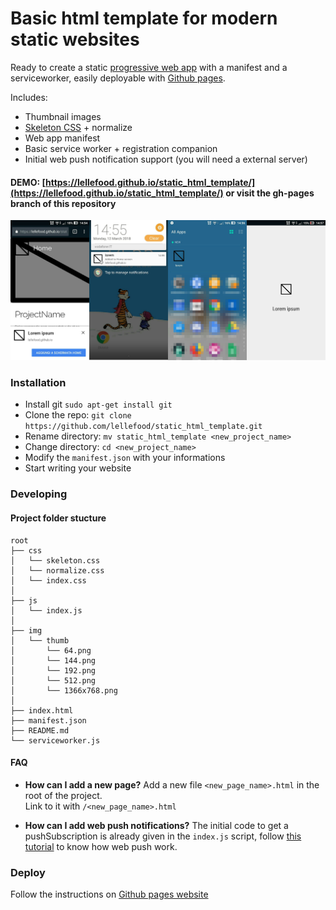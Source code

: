 # Basic html template for modern static websites

Ready to create a static [progressive web app](https://developers.google.com/web/progressive-web-apps/) with a manifest and a serviceworker, easily deployable with [Github pages](https://pages.github.com/).

Includes:

* Thumbnail images
* [Skeleton CSS](http://getskeleton.com/) + normalize
* Web app manifest
* Basic service worker + registration companion
* Initial web push notification support (you will need a external server)

#### DEMO: [https://lellefood.github.io/static_html_template/](https://lellefood.github.io/static_html_template/) or visit the gh-pages branch of this repository

![demo application](static.png "Installation prompt -> Installed notification -> PWA in application list -> PWA loading screen")

### Installation

* Install git `sudo apt-get install git`
* Clone the repo: `git clone https://github.com/lellefood/static_html_template.git`
* Rename directory: `mv static_html_template <new_project_name>`
* Change directory: `cd <new_project_name>`
* Modify the `manifest.json` with your informations
* Start writing your website

### Developing

#### Project folder stucture

```
root
├── css
│   └── skeleton.css
│   └── normalize.css
│   └── index.css
│
├── js
│   └── index.js
│
├── img
│   └── thumb
│       └── 64.png
│       └── 144.png
│       └── 192.png
│       └── 512.png
│       └── 1366x768.png
│
├── index.html
├── manifest.json
├── README.md
└── serviceworker.js
```

#### FAQ

* **How can I add a new page?** Add a new file `<new_page_name>.html` in the root of the project.  
Link to it with `/<new_page_name>.html`

* **How can I add web push notifications?** The initial code to get a pushSubscription is already given in the `index.js` script, follow [this tutorial](https://web-push-book.gauntface.com/) to know how web push work.

### Deploy

Follow the instructions on [Github pages website](https://pages.github.com/)
